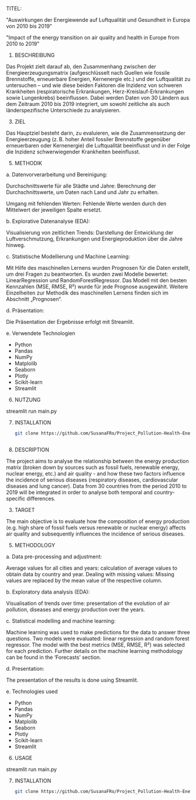 TITEL:

"Auswirkungen der Energiewende auf Luftqualität und Gesundheit in Europa von 2010 bis 2019"

"Impact of the energy transition on air quality and health in Europe from 2010 to 2019"


1. BESCHREIBUNG
   
Das Projekt zielt darauf ab, den Zusammenhang zwischen der Energieerzeugungsmatrix (aufgeschlüsselt nach Quellen wie fossile Brennstoffe, erneuerbare Energien, Kernenergie etc.) und der Luftqualität zu untersuchen – und wie diese beiden Faktoren die Inzidenz von schweren Krankheiten (respiratorische Erkrankungen, Herz-Kreislauf-Erkrankungen sowie Lungenkrebs) beeinflussen. Dabei werden Daten von 30 Ländern aus dem Zeitraum 2010 bis 2019 integriert, um sowohl zeitliche als auch länderspezifische Unterschiede zu analysieren.


3. ZIEL
   
Das Hauptziel besteht darin, zu evaluieren, wie die Zusammensetzung der Energieerzeugung (z. B. hoher Anteil fossiler Brennstoffe gegenüber erneuerbaren oder Kernenergie) die Luftqualität beeinflusst und in der Folge die Inzidenz schwerwiegender Krankheiten beeinflusst.


5. METHODIK
   
a. Datenvorverarbeitung und Bereinigung:

Durchschnittswerte für alle Städte und Jahre: Berechnung der Durchschnittswerte, um Daten nach Land und Jahr zu erhalten.

Umgang mit fehlenden Werten: Fehlende Werte werden durch den Mittelwert der jeweiligen Spalte ersetzt.

b. Explorative Datenanalyse (EDA):

Visualisierung von zeitlichen Trends: Darstellung der Entwicklung der Luftverschmutzung, Erkrankungen und Energieproduktion über die Jahre hinweg.

c. Statistische Modellierung und Machine Learning:

Mit Hilfe des maschinellen Lernens wurden Prognosen für die Daten erstellt, um drei Fragen zu beantworten. Es wurden zwei Modelle bewertet: LinearRegression und RandomForestRegressor. Das Modell mit den besten Kennzahlen (MSE, RMSE, R²) wurde für jede Prognose ausgewählt. Weitere Einzelheiten zur Methodik des maschinellen Lernens finden sich im Abschnitt „Prognosen“.

d. Präsentation:

Die Präsentation der Ergebnisse erfolgt mit Streamlit.

e. Verwendete Technologien
- Python
- Pandas
- NumPy
- Matplolib
- Seaborn
- Plotly
- Scikit-learn
- Streamlit

6. NUTZUNG

streamlit run main.py

7. INSTALLATION

   ```bash
   git clone https://github.com/SusanaFRo/Project_Pollution-Health-Energy_20250321.git



1. DESCRIPTION
   
The project aims to analyse the relationship between the energy production matrix (broken down by sources such as fossil fuels, renewable energy, nuclear energy, etc.) and air quality - and how these two factors influence the incidence of serious diseases (respiratory diseases, cardiovascular diseases and lung cancer). Data from 30 countries from the period 2010 to 2019 will be integrated in order to analyse both temporal and country-specific differences.


3. TARGET

The main objective is to evaluate how the composition of energy production (e.g. high share of fossil fuels versus renewable or nuclear energy) affects air quality and subsequently influences the incidence of serious diseases.


5. METHODOLOGY
   
a. Data pre-processing and adjustment:

Average values for all cities and years: calculation of average values to obtain data by country and year.
Dealing with missing values: Missing values are replaced by the mean value of the respective column.

b. Exploratory data analysis (EDA):

Visualisation of trends over time: presentation of the evolution of air pollution, diseases and energy production over the years.

c. Statistical modelling and machine learning:

Machine learning was used to make predictions for the data to answer three questions. Two models were evaluated: linear regression and random forest regressor. The model with the best metrics (MSE, RMSE, R²) was selected for each prediction. Further details on the machine learning methodology can be found in the ‘Forecasts’ section.

d. Presentation: 

The presentation of the results is done using Streamlit.

e. Technologies used
- Python
- Pandas
- NumPy
- Matplolib
- Seaborn
- Plotly
- Scikit-learn
- Streamlit

6. USAGE

streamlit run main.py

7. INSTALLATION

   ```bash
   git clone https://github.com/SusanaFRo/Project_Pollution-Health-Energy_20250321.git

